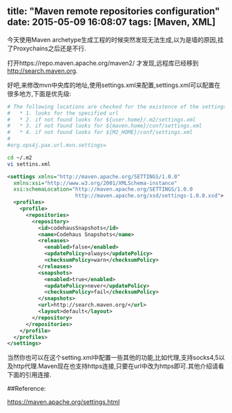 title: "Maven remote repositories configuration"
date: 2015-05-09 16:08:07
tags: [Maven, XML]
---
今天使用Maven archetype生成工程的时候突然发现无法生成,以为是墙的原因,挂了Proxychains之后还是不行.

打开https://repo.maven.apache.org/maven2/ 才发现,远程库已经移到 http://search.maven.org.
<!--more-->
好吧,来修改mvn中央库的地址,使用settings.xml来配置,settings.xml可以配置在很多地方,下面是优先级:

``` bash
# The following locations are checked for the existence of the settings.xml file
#   * 1. looks for the specified url
#   * 2. if not found looks for ${user.home}/.m2/settings.xml
#   * 3. if not found looks for ${maven.home}/conf/settings.xml
#   * 4. if not found looks for ${M2_HOME}/conf/settings.xml
#
#org.ops4j.pax.url.mvn.settings=
```

```bash
cd ~/.m2
vi settins.xml
```

```xml
<settings xmlns="http://maven.apache.org/SETTINGS/1.0.0"
  xmlns:xsi="http://www.w3.org/2001/XMLSchema-instance"
  xsi:schemaLocation="http://maven.apache.org/SETTINGS/1.0.0
                      http://maven.apache.org/xsd/settings-1.0.0.xsd">
  <profiles>
    <profile>
      <repositories>
        <repository>
          <id>codehausSnapshots</id>
          <name>Codehaus Snapshots</name>
          <releases>
            <enabled>false</enabled>
            <updatePolicy>always</updatePolicy>
            <checksumPolicy>warn</checksumPolicy>
          </releases>
          <snapshots>
            <enabled>true</enabled>
            <updatePolicy>never</updatePolicy>
            <checksumPolicy>fail</checksumPolicy>
          </snapshots>
          <url>http://search.maven.org/</url>
          <layout>default</layout>
        </repository>
      </repositories>
    </profile>
  </profiles>
</settings>
```
当然你也可以在这个setting.xml中配置一些其他的功能,比如代理,支持socks4,5以及http代理.Maven现在也支持https连接,只要在url中改为https即可.其他介绍请看下面的引用连接.

##Reference:

https://maven.apache.org/settings.html

